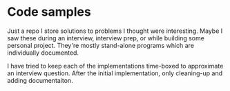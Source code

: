 # Code samples
Just a repo I store solutions to problems I thought were interesting. Maybe I saw these during an interview, interview prep, or while building some personal project. They're mostly stand-alone programs which are individually documented.

I have tried to keep each of the implementations time-boxed to approximate an interview question. After the initial implementation, only cleaning-up and adding documentaiton.
